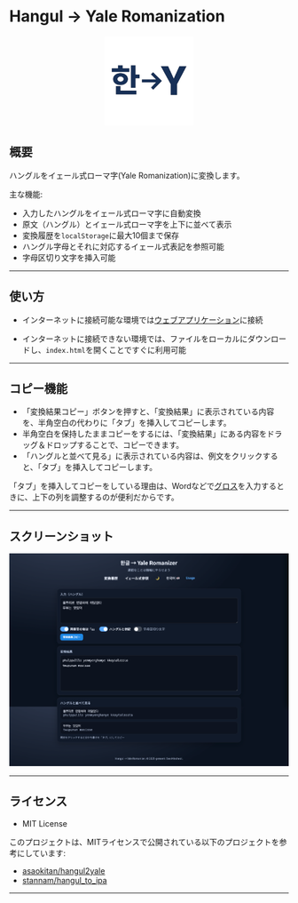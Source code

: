 # Hangul → Yale Romanization
<p align="center">
  <img src="assets/logo/han_y.png" width="160" alt="Hangul → Yale Romanizer logo">
</p>

## 概要

ハングルをイェール式ローマ字(Yale Romanization)に変換します。

主な機能:
- 入力したハングルをイェール式ローマ字に自動変換
- 原文（ハングル）とイェール式ローマ字を上下に並べて表示
- 変換履歴を`localStorage`に最大10個まで保存
- ハングル字母とそれに対応するイェール式表記を参照可能
- 字母区切り文字を挿入可能
---

## 使い方
- インターネットに接続可能な環境では<a href="https://hangul-yale-romanizer.netlify.app" target="_blank" rel="noopener noreferrer">ウェブアプリケーション</a>に接続

- インターネットに接続できない環境では、ファイルをローカルにダウンロードし、`index.html`を開くことですぐに利用可能

---

## コピー機能
- 「変換結果コピー」ボタンを押すと、「変換結果」に表示されている内容を、半角空白の代わりに「タブ」を挿入してコピーします。
- 半角空白を保持したままコピーをするには、「変換結果」にある内容をドラッグ＆ドロップすることで、コピーできます。
- 「ハングルと並べて見る」に表示されている内容は、例文をクリックすると、「タブ」を挿入してコピーします。

「タブ」を挿入してコピーをしている理由は、Wordなどで<a href="https://ja.wikipedia.org/wiki/%E3%82%B0%E3%83%AD%E3%82%B9_(%E8%A8%80%E8%AA%9E%E5%AD%A6)" target="_blank" rel="noopener noreferrer">グロス</a>を入力するときに、上下の列を調整するのが便利だからです。

---

## スクリーンショット
<p align="center">
  <img src="assets/screenshots/screencapture.png" alt="Hangul → Yale Romanizer logo">
</p>

---

## ライセンス
- MIT License

このプロジェクトは、MITライセンスで公開されている以下のプロジェクトを参考にしています:

- [asaokitan/hangul2yale](https://github.com/asaokitan/hangul2yale)
- [stannam/hangul_to_ipa](https://github.com/stannam/hangul_to_ipa)
---
